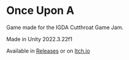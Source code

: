 # Once Upon A

Game made for the IGDA Cutthroat Game Jam. 

Made in Unity 2022.3.22f1

Available in [Releases](../../releases) or on [Itch.io](https://hedgehoggolf.itch.io/once-upon-a)
